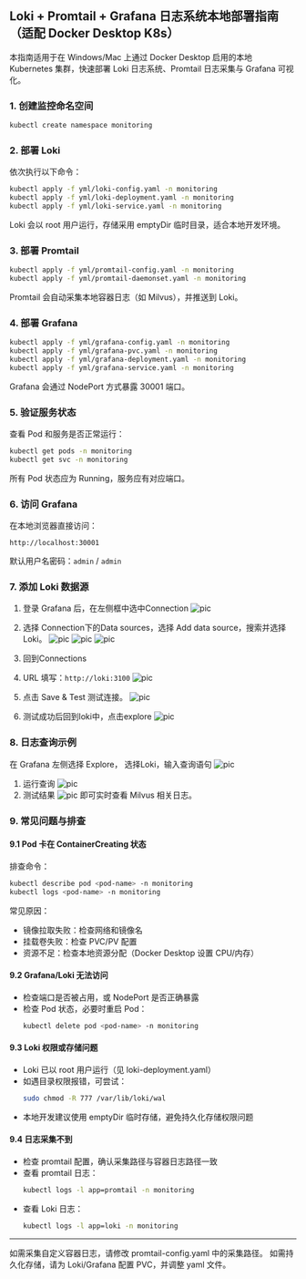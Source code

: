 
## Loki + Promtail + Grafana 日志系统本地部署指南（适配 Docker Desktop K8s）

本指南适用于在 Windows/Mac 上通过 Docker Desktop 启用的本地 Kubernetes 集群，快速部署 Loki 日志系统、Promtail 日志采集与 Grafana 可视化。

### 1. 创建监控命名空间
```bash
kubectl create namespace monitoring
```

### 2. 部署 Loki
依次执行以下命令：
```bash
kubectl apply -f yml/loki-config.yaml -n monitoring
kubectl apply -f yml/loki-deployment.yaml -n monitoring
kubectl apply -f yml/loki-service.yaml -n monitoring
```
Loki 会以 root 用户运行，存储采用 emptyDir 临时目录，适合本地开发环境。

### 3. 部署 Promtail
```bash
kubectl apply -f yml/promtail-config.yaml -n monitoring
kubectl apply -f yml/promtail-daemonset.yaml -n monitoring
```
Promtail 会自动采集本地容器日志（如 Milvus），并推送到 Loki。

### 4. 部署 Grafana
```bash
kubectl apply -f yml/grafana-config.yaml -n monitoring
kubectl apply -f yml/grafana-pvc.yaml -n monitoring
kubectl apply -f yml/grafana-deployment.yaml -n monitoring
kubectl apply -f yml/grafana-service.yaml -n monitoring
```
Grafana 会通过 NodePort 方式暴露 30001 端口。

### 5. 验证服务状态
查看 Pod 和服务是否正常运行：
```bash
kubectl get pods -n monitoring
kubectl get svc -n monitoring
```
所有 Pod 状态应为 Running，服务应有对应端口。

### 6. 访问 Grafana
在本地浏览器直接访问：
```
http://localhost:30001
```
默认用户名密码：`admin` / `admin`


### 7. 添加 Loki 数据源
1. 登录 Grafana 后，在左侧框中选中Connection
   ![pic](../../docs/public/images/k8sx.png) 

2. 选择 Connection下的Data sources，选择 Add data source，搜索并选择 Loki。
   ![pic](../../docs/public/images/k8saa.png)
   ![pic](../../docs/public/images/k8sa.png)
   ![pic](../../docs/public/images/k8s.png)
3. 回到Connections
4. URL 填写：`http://loki:3100`
   ![pic](../../docs/public/images/k8sb.png)
5. 点击 Save & Test 测试连接。
   ![pic](../../docs/public/images/k8sbb.png)
6. 测试成功后回到loki中，点击explore
   ![pic](../../docs/public/images/k8saaa.png)

### 8. 日志查询示例
在 Grafana 左侧选择 Explore，
选择Loki，输入查询语句
   ![pic](../../docs/public/images/k8sxx.png)
1. 运行查询
   ![pic](../../docs/public/images/k8sbbb.png)
2. 测试结果
   ![pic](../../docs/public/images/k8sxxx.png)
即可实时查看 Milvus 相关日志。


### 9. 常见问题与排查

#### 9.1 Pod 卡在 ContainerCreating 状态
排查命令：
```bash
kubectl describe pod <pod-name> -n monitoring
kubectl logs <pod-name> -n monitoring
```
常见原因：
- 镜像拉取失败：检查网络和镜像名
- 挂载卷失败：检查 PVC/PV 配置
- 资源不足：检查本地资源分配（Docker Desktop 设置 CPU/内存）

#### 9.2 Grafana/Loki 无法访问
- 检查端口是否被占用，或 NodePort 是否正确暴露
- 检查 Pod 状态，必要时重启 Pod：
  ```bash
  kubectl delete pod <pod-name> -n monitoring
  ```

#### 9.3 Loki 权限或存储问题
- Loki 已以 root 用户运行（见 loki-deployment.yaml）
- 如遇目录权限报错，可尝试：
  ```bash
  sudo chmod -R 777 /var/lib/loki/wal
  ```
- 本地开发建议使用 emptyDir 临时存储，避免持久化存储权限问题

#### 9.4 日志采集不到
- 检查 promtail 配置，确认采集路径与容器日志路径一致
- 查看 promtail 日志：
  ```bash
  kubectl logs -l app=promtail -n monitoring
  ```
- 查看 Loki 日志：
  ```bash
  kubectl logs -l app=loki -n monitoring
  ```

---
如需采集自定义容器日志，请修改 promtail-config.yaml 中的采集路径。
如需持久化存储，请为 Loki/Grafana 配置 PVC，并调整 yaml 文件。
